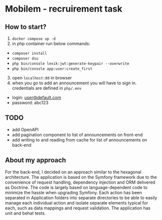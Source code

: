 # Mobilem - recruirement task

## How to start?
1) `docker compose up -d`
2) in php container run below commands:
* `composer install`
* `composer dsu`
* `php bin/console lexik:jwt:generate-keypair --overwrite`
* `php bin/console app:user:create_first`
3) open `localhost:80` in browser
4) when you go to add an announcement you will have to sign in. credentials are defined in `php/.env`
* login: user@default.com
* password: abc123

## TODO
* add OpenAPI
* add pagination component to list of announcements on front-end
* add writing to and reading from cache for list of announcements on back-end

## About my approach
For the back-end, I decided on an approach similar to the hexagonal architecture. The application is based on the Symfony framework due to the convenience of request handling, dependency injection and ORM delivered as Doctrine. The code is largely based on language-dependent code to minimize the hassle when upgrading Symfony. Each action has been separated in Application folders into separate directories to be able to easily manage each individual action and isolate separate elements typical for each, such as data mappings and request validation. The application has unit and behat tests.